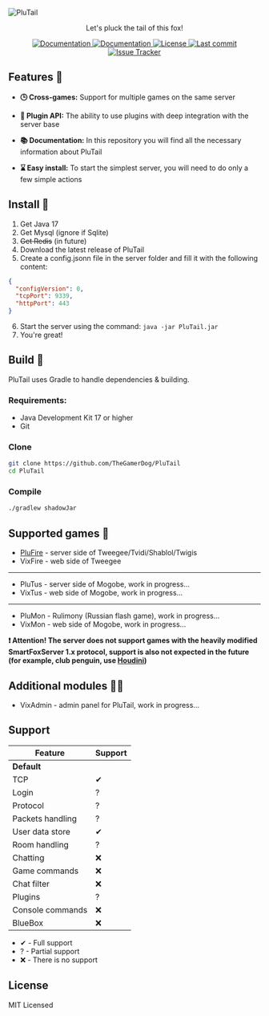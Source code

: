 ![PluTail](https://socialify.git.ci/TheGamerDog/PluTail/image?description=1&descriptionEditable=The%20core%20of%20the%20SmartFoxServer%201.x%20emulator%20for%20old%20online%20flash%20games&language=1&logo=data%3Aimage%2Fsvg%2Bxml%2C%253C%253Fxml%2520version%253D%25221.0%2522%2520encoding%253D%2522utf-8%2522%253F%253E%253C!--%2520Uploaded%2520to%253A%2520SVG%2520Repo%252C%2520www.svgrepo.com%252C%2520Generator%253A%2520SVG%2520Repo%2520Mixer%2520Tools%2520--%253E%253Csvg%2520width%253D%2522800px%2522%2520height%253D%2522800px%2522%2520viewBox%253D%25220%25200%252036%252036%2522%2520xmlns%253D%2522http%253A%252F%252Fwww.w3.org%252F2000%252Fsvg%2522%2520xmlns%253Axlink%253D%2522http%253A%252F%252Fwww.w3.org%252F1999%252Fxlink%2522%2520aria-hidden%253D%2522true%2522%2520role%253D%2522img%2522%2520class%253D%2522iconify%2520iconify--twemoji%2522%2520preserveAspectRatio%253D%2522xMidYMid%2520meet%2522%253E%253Cpath%2520fill%253D%2522%2523F4900C%2522%2520d%253D%2522M13.431%25209.802c.658%25202.638-8.673%252010.489-11.244%25204.098C.696%252010.197-.606%25202.434.874%25202.065c1.48-.368%252011.9%25205.098%252012.557%25207.737z%2522%253E%253C%252Fpath%253E%253Cpath%2520fill%253D%2522%2523A0041E%2522%2520d%253D%2522M11.437%252010.355c.96%25201.538-1.831%25204.561-3.368%25205.522c-1.538.961-2.899-.552-4.414-4.414c-.662-1.689-1.666-6.27-1.103-6.622c.562-.351%25207.924%25203.976%25208.885%25205.514z%2522%253E%253C%252Fpath%253E%253Cpath%2520fill%253D%2522%2523F4900C%2522%2520d%253D%2522M22.557%25209.802C21.9%252012.441%252031.23%252020.291%252033.802%252013.9c1.49-3.703%25202.792-11.466%25201.312-11.835c-1.48-.368-11.899%25205.098-12.557%25207.737z%2522%253E%253C%252Fpath%253E%253Cpath%2520fill%253D%2522%2523A0041E%2522%2520d%253D%2522M24.552%252010.355c-.96%25201.538%25201.831%25204.561%25203.368%25205.522c1.537.961%25202.898-.552%25204.413-4.414c.662-1.688%25201.666-6.269%25201.104-6.621c-.563-.352-7.924%25203.975-8.885%25205.513z%2522%253E%253C%252Fpath%253E%253Cpath%2520fill%253D%2522%2523F18F26%2522%2520d%253D%2522M32.347%252026.912c0-.454-.188-1.091-.407-1.687c.585.028%25201.519.191%25202.77.817a4.003%25204.003%25200%25200%25200-.273-1.393c.041.02.075.034.116.055c-1.103-3.31-3.309-5.517-3.309-5.517h2.206c-2.331-4.663-4.965-8.015-8.075-9.559c-1.39-.873-3.688-1.338-7.373-1.339h-.003c-3.695%25200-5.996.468-7.385%25201.346c-3.104%25201.547-5.734%25204.896-8.061%25209.552H4.76s-2.207%25202.206-3.311%25205.517c.03-.015.055-.025.084-.04a2.685%25202.685%25200%25200%25200-.282%25201.377c1.263-.632%25202.217-.792%25202.813-.818c-.189.513-.343%25201.044-.386%25201.475a3.146%25203.146%25200%25200%25200-.135%25201.343C6.75%252026.584%25208.25%252026.792%252010%252027.667C11.213%252031.29%252014.206%252034%252018.001%252034c3.793%25200%25206.746-2.794%25207.958-6.416c1.458-1.25%25203.708-.875%25206.416.416a2.843%25202.843%25200%25200%25200-.036-1.093l.008.005z%2522%253E%253C%252Fpath%253E%253Cpath%2520fill%253D%2522%2523FFD983%2522%2520d%253D%2522M31.243%252023.601c.006%25200%25201.108.003%25203.309%25201.103c-1.249-2.839-7.525-4.07-9.931-3.291c-1.171%25201.954-1.281%25205.003-3.383%25206.622c-1.741%25201.431-4.713%25201.458-6.479%25200c-2.345-1.924-2.559-5.813-3.382-6.622c-2.407-.781-8.681.454-9.931%25203.291c2.201-1.101%25203.304-1.103%25203.309-1.103c0%2520.001-1.103%25202.208-1.103%25203.311l.001-.001v.001c2.398-1.573%25205.116-2.271%25207.429-.452c1.666%25207.921%252012.293%25207.545%252013.833%25200c2.314-1.818%25205.03-1.122%25207.429.452v-.001l.001.001c.002-1.103-1.101-3.311-1.102-3.311z%2522%253E%253C%252Fpath%253E%253Cpath%2520fill%253D%2522%2523272B2B%2522%2520d%253D%2522M11%252017s0-1.5%25201.5-1.5S14%252017%252014%252017v1.5s0%25201.5-1.5%25201.5s-1.5-1.5-1.5-1.5V17zm11%25200s0-1.5%25201.5-1.5S25%252017%252025%252017v1.5s0%25201.5-1.5%25201.5s-1.5-1.5-1.5-1.5V17zm-7.061%252010.808c-1.021.208%25202.041%25203.968%25203.062%25203.968c1.02%25200%25204.082-3.76%25203.062-3.968c-1.021-.208-5.103-.208-6.124%25200z%2522%253E%253C%252Fpath%253E%253C%252Fsvg%253E&name=1&owner=1&pattern=Solid&theme=Dark)

<p align="center">Let's pluck the tail of this fox!</p>

<p align="center">
  <a href="https://github.com/TheGamerDog/PluTail/wiki">
    <img
      alt="Documentation" 
      src="https://img.shields.io/badge/Wiki-PluTail-orange"
    />
  </a>

  <a href="https://github.com/TheGamerDog/PluTail/releases">
    <img
      alt="Documentation" 
      src="https://img.shields.io/github/v/release/TheGamerDog/PluTail"
    />
  </a>

  <a href="LICENSE.md">
    <img
      alt="License"
      src="https://img.shields.io/github/license/TheGamerDog/PluTail"
    />
  </a>

  <a href="https://github.com/TheGamerDog/PluTail/commits/">
    <img
      alt="Last commit"
      src="https://img.shields.io/github/last-commit/TheGamerDog/PluTail"
    />
  </a>

  <a href="https://github.com/TheGamerDog/PluTail/issues">
    <img
      alt="Issue Tracker"
      src="https://img.shields.io/github/issues/TheGamerDog/PluTail"
    />
  </a>
</p>

## Features 🔌

- **🕒 Cross-games:** Support for multiple games on the same server

- **🎁 Plugin API:** The ability to use plugins with deep integration with the server base

- **📚 Documentation:** In this repository you will find all the necessary information about PluTail

- **⌛ Easy install:** To start the simplest server, you will need to do only a few simple actions

## Install 🙌

1. Get Java 17
2. Get Mysql (ignore if Sqlite)
3. ~~Get Redis~~ (in future)
4. Download the latest release of PluTail
5. Create a config.jsonn file in the server folder and fill it with the following content:

```json
{
  "configVersion": 0,
  "tcpPort": 9339,
  "httpPort": 443
}
```

6. Start the server using the command: `java -jar PluTail.jar`
7. You're great!

## Build 🔨

PluTail uses Gradle to handle dependencies & building.

### Requirements:

- Java Development Kit 17 or higher
- Git

### Clone

```bash
git clone https://github.com/TheGamerDog/PluTail
cd PluTail
```

### Compile

```bash
./gradlew shadowJar
```

## Supported games 🎲

- [PluFire](https://github.com/TheGamerDog/PluFire) - server side of Tweegee/Tvidi/Shablol/Twigis
- VixFire - web side of Tweegee

---

- PluTus - server side of Mogobe, work in progress...
- VixTus - web side of Mogobe, work in progress...

---

- PluMon - Rulimony (Russian flash game), work in progress...
- VixMon - web side of Mogobe, work in progress...

**❗ Attention! The server does not support games with the heavily modified SmartFoxServer 1.x protocol, support is also
not expected in the future (for example, club penguin, use [Houdini](https://github.com/solero/houdini))**

## Additional modules 👩‍💻

- VixAdmin - admin panel for PluTail, work in progress...

## Support

| Feature          | Support |
|------------------|---------|
| **Default**      |         |
| TCP              | ✔       |
| Login            | ?       |
| Protocol         | ?       |
| Packets handling | ?       |
| User data store  | ✔       |
| Room handling    | ?       |
| Chatting         | ❌       |
| Game commands    | ❌       |
| Chat filter      | ❌       |
| Plugins          | ?       |
| Console commands | ❌       |
| BlueBox          | ❌       |

- ✔ - Full support
- ? - Partial support
- ❌ - There is no support

## License
MIT Licensed
